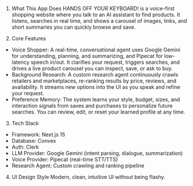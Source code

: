 1. What This App Does
HANDS OFF YOUR KEYBOARD! is a voice-first shopping website where you talk to an AI assistant to find products. It listens, searches in real time, and shows a carousel of images, links, and short summaries you can quickly browse and save.

2. Core Features
- Voice Shopper: A real-time, conversational agent uses Google Gemini for understanding, planning, and summarizing, and Pipecat for low-latency speech in/out. It clarifies your request, triggers searches, and drives a live product carousel you can inspect, save, or ask to buy.
- Background Research: A custom research agent continuously crawls retailers and marketplaces, re-ranking results by price, reviews, and availability. It streams new options into the UI as you speak and refine your request.
- Preference Memory: The system learns your style, budget, sizes, and interaction signals from saves and purchases to personalize future searches. You can review, edit, or reset your learned profile at any time.

3. Tech Stack
- Framework: Next.js 15
- Database: Convex
- Auth: Clerk
- LLM Provider: Google Gemini (intent parsing, dialogue, summarization)
- Voice Provider: Pipecat (real-time STT/TTS)
- Research Agent: Custom crawling and ranking pipeline

4. UI Design Style
Modern, clean, intuitive UI without being flashy.